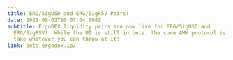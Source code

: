 ```yaml
---
title: ERG/SigUSD and ERG/SigRSV Pairs!
date: 2021-09-02T10:07:04.008Z
subtitle: ErgoDEX liquidity pairs are now live for ERG/SigUSD and
  ERG/SigRSV!  While the UI is still in beta, the core AMM protocol is ready to
  take whatever you can throw at it!
link: beta.ergodex.io/
---
```

